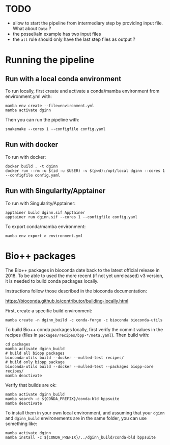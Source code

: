 # TODO

- allow to start the pipeline from intermediary step by providing input file. What about `Data` ?
- the possel/aln example has two input files
- the `all` rule should only have the last step files as output ?


# Running the pipeline


## Run with a local conda environment

To run locally, first create and activate a conda/mamba environment from environment.yml with:

```shell
mamba env create --file=environment.yml
mamba activate dginn
```

Then you can run the pipeline with:

```shell
snakemake --cores 1 --configfile config.yaml
```


## Run with docker

To run with docker:

```shell
docker build . -t dginn
docker run --rm -u $(id -u $USER) -v $(pwd):/opt/local dginn --cores 1 --configfile config.yaml
```


## Run with Singularity/Apptainer

To run with Singularity/Apptainer:

```shell
apptainer build dginn.sif Apptainer
apptainer run dginn.sif --cores 1 --configfile config.yaml
```

To export conda/mamba environment:

```shell
mamba env export > environment.yml
```


# Bio++ packages

The Bio++ packages in bioconda date back to the latest official release in 2018. To be able to used the more recent (if not yet unreleased) v3 version, it is needed to build conda packages locally.

Instructions follow those described in the bioconda documentation:

https://bioconda.github.io/contributor/building-locally.html


First, create a specific build environment:

```shell
mamba create -n dginn_build -c conda-forge -c bioconda bioconda-utils 
```

To build Bio++ conda packages locally, first verify the commit values in the recipes (files in `packages/recipes/bpp-*/meta.yaml`). Then build with:

```shell
cd packages
mamba activate dginn_build
# build all biopp packages
bioconda-utils build --docker --mulled-test recipes/
# build only biopp package
bioconda-utils build --docker --mulled-test --packages biopp-core recipes/
mamba deactivate
```

Verify that builds are ok:
```shell
mamba activate dginn_build
mamba search -c ${CONDA_PREFIX}/conda-bld bppsuite
mamba deactivate
```

To install them in your own local environment, and assuming that your `dginn` and `dginn_build` environements are in the same folder, you can use something like:
```shell
mamba activate dginn
mamba install -c ${CONDA_PREFIX}/../dginn_build/conda-bld bppsuite
```